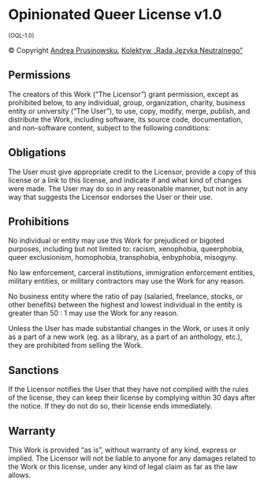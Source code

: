 # Opinionated Queer License v1.0

<small>(OQL-1.0)</small>

© Copyright [Andrea Prusinowsku](https://avris.it), [Kolektyw „Rada Języka Neutralnego”](https://zaimki.pl/kolektyw-rjn)

## Permissions

The creators of this Work (“The Licensor”) grant permission, except as prohibited below,
to any individual, group, organization, charity, business entity or university (“The User”),
to use, copy, modify, merge, publish, and distribute the Work, including software, its source code, documentation, and non-software content,
subject to the following conditions:

## Obligations

The User must give appropriate credit to the Licensor,
provide a copy of this license or a link to this license,
and indicate if and what kind of changes were made.
The User may do so in any reasonable manner,
but not in any way that suggests the Licensor endorses the User or their use.

## Prohibitions

No individual or entity may use this Work for prejudiced or bigoted purposes, including but not limited to:
racism, xenophobia, queerphobia, queer exclusionism, homophobia, transphobia, enbyphobia, misogyny.

No law enforcement, carceral institutions, immigration enforcement entities, military entities, or military contractors
may use the Work for any reason.

No business entity where the ratio of pay (salaried, freelance, stocks, or other benefits)
between the highest and lowest individual in the entity is greater than 50 : 1
may use the Work for any reason.

Unless the User has made substantial changes in the Work,
or uses it only as a part of a new work (eg. as a library, as a part of an anthology, etc.),
they are prohibited from selling the Work.

## Sanctions

If the Licensor notifies the User that they have not complied with the rules of the license,
they can keep their license by complying within 30 days after the notice.
If they do not do so, their license ends immediately.

## Warranty

This Work is provided “as is”, without warranty of any kind, express or implied. 
The Licensor will not be liable to anyone for any damages related to the Work or this license,
under any kind of legal claim as far as the law allows.
